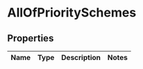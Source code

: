 # AllOfPrioritySchemes

## Properties
Name | Type | Description | Notes
------------ | ------------- | ------------- | -------------
